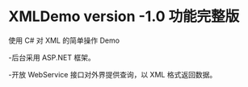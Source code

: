 XMLDemo version -1.0 功能完整版
=======

使用 C# 对 XML 的简单操作 Demo

-后台采用 ASP.NET 框架。

-开放 WebService 接口对外界提供查询，以 XML 格式返回数据。
